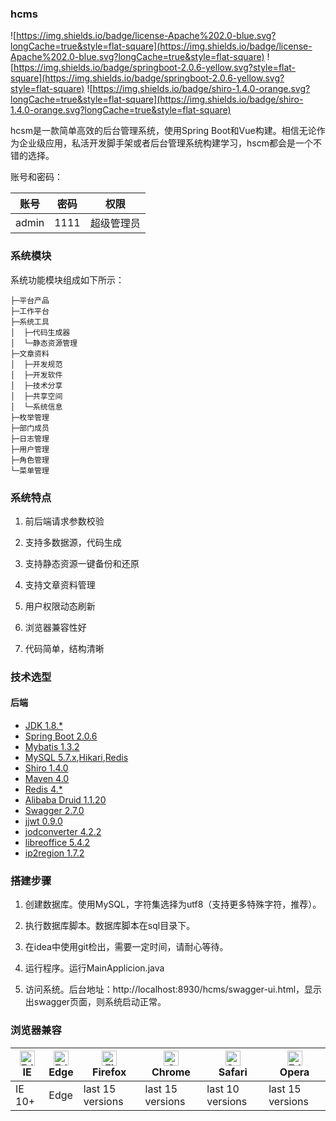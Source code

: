 ### hcms
![https://img.shields.io/badge/license-Apache%202.0-blue.svg?longCache=true&style=flat-square](https://img.shields.io/badge/license-Apache%202.0-blue.svg?longCache=true&style=flat-square)
![https://img.shields.io/badge/springboot-2.0.6-yellow.svg?style=flat-square](https://img.shields.io/badge/springboot-2.0.6-yellow.svg?style=flat-square)
![https://img.shields.io/badge/shiro-1.4.0-orange.svg?longCache=true&style=flat-square](https://img.shields.io/badge/shiro-1.4.0-orange.svg?longCache=true&style=flat-square)

hcsm是一款简单高效的后台管理系统，使用Spring Boot和Vue构建。相信无论作为企业级应用，私活开发脚手架或者后台管理系统构建学习，hscm都会是一个不错的选择。


账号和密码：

账号 | 密码| 权限
---|---|---
admin | 1111 | 超级管理员

### 系统模块
系统功能模块组成如下所示：
```
├─平台产品
├─工作平台
├─系统工具
│  ├─代码生成器
│  └─静态资源管理
├─文章资料
│  ├─开发规范
│  ├─开发软件
│  ├─技术分享
│  ├─共享空间
│  └─系统信息
├─枚举管理
├─部门成员
├─日志管理
├─用户管理
├─角色管理
└─菜单管理

```
### 系统特点

1. 前后端请求参数校验

2. 支持多数据源，代码生成

3. 支持静态资源一键备份和还原

4. 支持文章资料管理

5. 用户权限动态刷新

6. 浏览器兼容性好

7. 代码简单，结构清晰

### 技术选型

#### 后端
- [JDK 1.8.*](https://www.oracle.com/technetwork/java/javase/downloads/index.html)
- [Spring Boot 2.0.6](http://spring.io/projects/spring-boot/)
- [Mybatis 1.3.2](https://mybatis.org/mybatis-3/)
- [MySQL 5.7.x](https://dev.mysql.com/downloads/mysql/5.7.html#downloads),[Hikari](https://brettwooldridge.github.io/HikariCP/),[Redis](https://redis.io/)
- [Shiro 1.4.0](http://shiro.apache.org/)
- [Maven 4.0](https://maven.apache.org/)
- [Redis 4.*](https://redis.io/)
- [Alibaba Druid 1.1.20](https://github.com/alibaba/druid)
- [Swagger 2.7.0](http://editor.swagger.io/)
- [jjwt 0.9.0](https://github.com/jwtk/jjwt)
- [jodconverter 4.2.2](http://www.artofsolving.com/opensource/jodconverter)
- [libreoffice 5.4.2](https://www.libreoffice.org/)
- [ip2region 1.7.2](http://gitee.com/lionsoul/ip2region/)

### 搭建步骤

1. 创建数据库。使用MySQL，字符集选择为utf8（支持更多特殊字符，推荐）。

2. 执行数据库脚本。数据库脚本在sql目录下。

3. 在idea中使用git检出，需要一定时间，请耐心等待。

4. 运行程序。运行MainApplicion.java

5. 访问系统。后台地址：http://localhost:8930/hcms/swagger-ui.html，显示出swagger页面，则系统启动正常。

### 浏览器兼容
|[<img src="https://raw.github.com/alrra/browser-logos/master/src/archive/internet-explorer_9-11/internet-explorer_9-11_48x48.png" alt="Edge" width="24px" height="24px" />](http://godban.github.io/browsers-support-badges/)</br>IE| [<img src="https://raw.githubusercontent.com/alrra/browser-logos/master/src/edge/edge_48x48.png" alt="Edge" width="24px" height="24px" />](http://godban.github.io/browsers-support-badges/)</br>Edge | [<img src="https://raw.githubusercontent.com/alrra/browser-logos/master/src/firefox/firefox_48x48.png" alt="Firefox" width="24px" height="24px" />](http://godban.github.io/browsers-support-badges/)</br>Firefox | [<img src="https://raw.githubusercontent.com/alrra/browser-logos/master/src/chrome/chrome_48x48.png" alt="Chrome" width="24px" height="24px" />](http://godban.github.io/browsers-support-badges/)</br>Chrome | [<img src="https://raw.githubusercontent.com/alrra/browser-logos/master/src/safari/safari_48x48.png" alt="Safari" width="24px" height="24px" />](http://godban.github.io/browsers-support-badges/)</br>Safari |[<img src="https://raw.github.com/alrra/browser-logos/master/src/opera/opera_48x48.png" alt="Edge" width="24px" height="24px" />](http://godban.github.io/browsers-support-badges/)</br>Opera
| --------- | --------- | --------- | --------- | --------- |--------- |
|IE 10+| Edge| last 15 versions| last 15 versions| last 10 versions| last 15 versions

